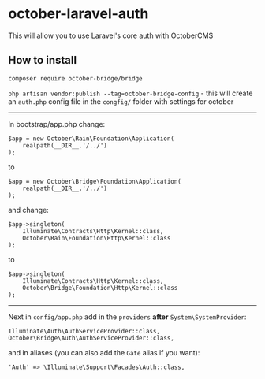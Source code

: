 # october-laravel-auth
This will allow you to use Laravel's core auth with OctoberCMS

## How to install
`composer require october-bridge/bridge`

`php artisan vendor:publish --tag=october-bridge-config` - this will create an `auth.php` config file in the `congfig/` folder with settings for october

----

In bootstrap/app.php change:
```
$app = new October\Rain\Foundation\Application(
    realpath(__DIR__.'/../')
);
```
to
```
$app = new October\Bridge\Foundation\Application(
    realpath(__DIR__.'/../')
);
```

and change:
```
$app->singleton(
    Illuminate\Contracts\Http\Kernel::class,
    October\Rain\Foundation\Http\Kernel::class
);
```
to
```
$app->singleton(
    Illuminate\Contracts\Http\Kernel::class,
    October\Bridge\Foundation\Http\Kernel::class
);
```

----

Next in `config/app.php` add in the `providers` **after** `System\SystemProvider`:
```
Illuminate\Auth\AuthServiceProvider::class,
October\Bridge\Auth\AuthServiceProvider::class,
```

and in aliases (you can also add the `Gate` alias if you want):
```
'Auth' => \Illuminate\Support\Facades\Auth::class,
```

